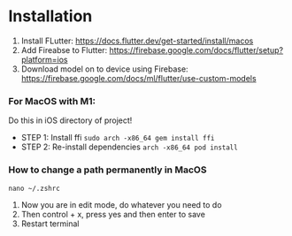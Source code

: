 # Installation
1. Install FLutter: https://docs.flutter.dev/get-started/install/macos
2. Add Fireabse to Flutter: https://firebase.google.com/docs/flutter/setup?platform=ios
3. Download model on to device using Firebase: https://firebase.google.com/docs/ml/flutter/use-custom-models

### For MacOS with M1:
Do this in iOS directory of project!
- STEP 1: Install ffi ```sudo arch -x86_64 gem install ffi```
- STEP 2: Re-install dependencies ```arch -x86_64 pod install```

### How to change a path permanently in MacOS
```nano ~/.zshrc```

1. Now you are in edit mode, do whatever you need to do
2. Then control + x, press yes and then enter to save 
3. Restart terminal
